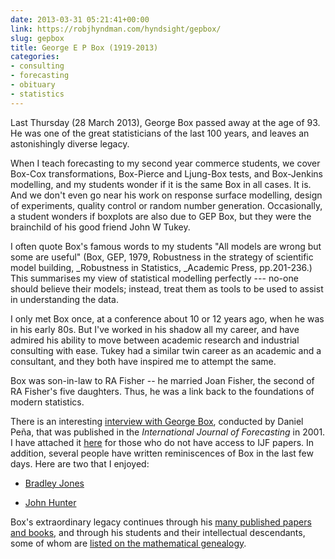 ```yaml
---
date: 2013-03-31 05:21:41+00:00
link: https://robjhyndman.com/hyndsight/gepbox/
slug: gepbox
title: George E P Box (1919-2013)
categories:
- consulting
- forecasting
- obituary
- statistics
---
```


Last Thursday (28 March 2013), George Box passed away at the age of 93. He was one of the great statisticians of the last 100 years, and leaves an astonishingly diverse legacy.

When I teach forecasting to my second year commerce students, we cover Box-Cox transformations, Box-Pierce and Ljung-Box tests, and Box-Jenkins modelling, and my students wonder if it is the same Box in all cases. It is. And we don't even go near his work on response surface modelling, design of experiments, quality control or random number generation. Occasionally, a student wonders if boxplots are also due to GEP Box, but they were the brainchild of his good friend John W Tukey.

I often quote Box's famous words to my students "All models are wrong but some are useful" (Box, GEP, 1979, Robustness in the strategy of scientific model building, _Robustness in Statistics, _Academic Press, pp.201-236.) This summarises my view of statistical modelling perfectly --- no-one should believe their models; instead, treat them as tools to be used to assist in understanding the data.<!-- more -->

I only met Box once, at a conference about 10 or 12 years ago, when he was in his early 80s. But I've worked in his shadow all my career, and have admired his ability to move between academic research and industrial consulting with ease. Tukey had a similar twin career as an academic and a consultant, and they both have inspired me to attempt the same.

Box was son-in-law to RA Fisher -- he married Joan Fisher, the second of RA Fisher's five daughters. Thus, he was a link back to the foundations of modern statistics.

There is an interesting [interview with George Box](/files/Boxinterview.pdf), conducted by Daniel Peña, that was published in the _International Journal of Forecasting_ in 2001. I have attached it [here](/files/Boxinterview.pdf) for those who do not have access to IJF papers. In addition, several people have written reminiscences of Box in the last few days. Here are two that I enjoyed:



  * [Bradley Jones](http://blogs.sas.com/content/jmp/2013/03/29/george-box-a-remembrance/)


  * [John Hunter](http://management.curiouscatblog.net/2013/03/28/george-box/)

Box's extraordinary legacy continues through his [many published papers and books](http://scholar.google.com/scholar?q=author%3A%22gep+box%22), and through his students and their intellectual descendants, some of whom are [listed on the mathematical genealogy](http://www.genealogy.math.ndsu.nodak.edu/id.php?id=42226).
